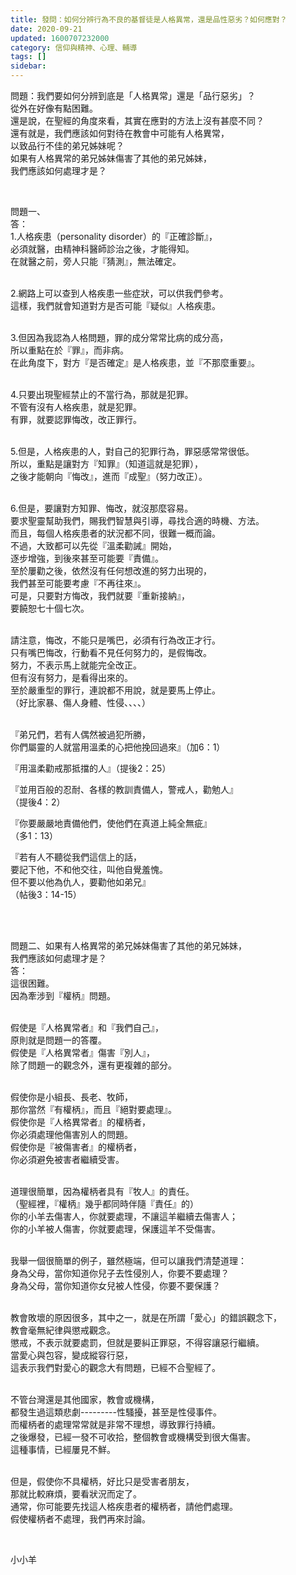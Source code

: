 ```yaml
---
title: 發問：如何分辨行為不良的基督徒是人格異常，還是品性惡劣？如何應對？
date: 2020-09-21
updated: 1600707232000
category: 信仰與精神、心理、輔導
tags: []
sidebar: 
---
```


<p>問題：我們要如何分辨到底是「人格異常」還是「品行惡劣」？<br/>
從外在好像有點困難。<br/>
還是說，在聖經的角度來看，其實在應對的方法上沒有甚麼不同？<br/>
還有就是，我們應該如何對待在教會中可能有人格異常，<br/>
以致品行不佳的弟兄姊妹呢？<br/>
如果有人格異常的弟兄姊妹傷害了其他的弟兄姊妹，<br/>
我們應該如何處理才是？</p>
<p> </p>
<p>問題一、<br/>
答：<br/>
1.人格疾患（personality disorder）的『正確診斷』，<br/>
必須就醫，由精神科醫師診治之後，才能得知。<br/>
在就醫之前，旁人只能『猜測』，無法確定。</p>
<p><br/>
2.網路上可以查到人格疾患一些症狀，可以供我們參考。<br/>
這樣，我們就會知道對方是否可能『疑似』人格疾患。</p>
<p><br/>
3.但因為我認為人格問題，罪的成分常常比病的成分高，<br/>
所以重點在於『罪』，而非病。<br/>
在此角度下，對方『是否確定』是人格疾患，並『不那麼重要』。</p>
<p><br/>
4.只要出現聖經禁止的不當行為，那就是犯罪。<br/>
不管有沒有人格疾患，就是犯罪。<br/>
有罪，就要認罪悔改，改正罪行。</p>
<p><br/>
5.但是，人格疾患的人，對自己的犯罪行為，罪惡感常常很低。<br/>
所以，重點是讓對方『知罪』（知道這就是犯罪），<br/>
之後才能朝向『悔改』，進而『成聖』（努力改正）。</p>
<p><br/>
6.但是，要讓對方知罪、悔改，就沒那麼容易。<br/>
要求聖靈幫助我們，賜我們智慧與引導，尋找合適的時機、方法。<br/>
而且，每個人格疾患者的狀況都不同，很難一概而論。<br/>
不過，大致都可以先從『溫柔勸誡』開始，<br/>
逐步增強，到後來甚至可能要『責備』。<br/>
至於屢勸之後，依然沒有任何想改進的努力出現的，<br/>
我們甚至可能要考慮『不再往來』。<br/>
可是，只要對方悔改，我們就要『重新接納』，<br/>
要饒恕七十個七次。</p>
<p><br/>
請注意，悔改，不能只是嘴巴，必須有行為改正才行。<br/>
只有嘴巴悔改，行動看不見任何努力的，是假悔改。<br/>
努力，不表示馬上就能完全改正。<br/>
但有沒有努力，是看得出來的。<br/>
至於嚴重型的罪行，連說都不用說，就是要馬上停止。<br/>
（好比家暴、傷人身體、性侵、、、、）</p>
<p><br/>
『弟兄們，若有人偶然被過犯所勝，<br/>
你們屬靈的人就當用溫柔的心把他挽回過來』（加6：1）</p>
<p>『用溫柔勸戒那抵擋的人』（提後2：25）</p>
<p>『並用百般的忍耐、各樣的教訓責備人，警戒人，勸勉人』<br/>
（提後4：2）</p>
<p>『你要嚴嚴地責備他們，使他們在真道上純全無疵』<br/>
（多1：13）</p>
<p>『若有人不聽從我們這信上的話，<br/>
要記下他，不和他交往，叫他自覺羞愧。<br/>
但不要以他為仇人，要勸他如弟兄』<br/>
（帖後3：14-15）</p>
<p> </p>
<p><br/>
問題二、如果有人格異常的弟兄姊妹傷害了其他的弟兄姊妹，<br/>
我們應該如何處理才是？<br/>
答：<br/>
這很困難。<br/>
因為牽涉到『權柄』問題。</p>
<p><br/>
假使是『人格異常者』和『我們自己』，<br/>
原則就是問題一的答覆。<br/>
假使是『人格異常者』傷害『別人』，<br/>
除了問題一的觀念外，還有更複雜的部分。</p>
<p><br/>
假使你是小組長、長老、牧師，<br/>
那你當然『有權柄』，而且『絕對要處理』。<br/>
假使你是『人格異常者』的權柄者，<br/>
你必須處理他傷害別人的問題。<br/>
假使你是『被傷害者』的權柄者，<br/>
你必須避免被害者繼續受害。</p>
<p><br/>
道理很簡單，因為權柄者具有『牧人』的責任。<br/>
（聖經裡，『權柄』幾乎都同時伴隨『責任』的）<br/>
你的小羊去傷害人，你就要處理，不讓這羊繼續去傷害人；<br/>
你的小羊被人傷害，你就要處理，保護這羊不受傷害。</p>
<p><br/>
我舉一個很簡單的例子，雖然極端，但可以讓我們清楚道理：<br/>
身為父母，當你知道你兒子去性侵別人，你要不要處理？<br/>
身為父母，當你知道你女兒被人性侵，你要不要保護？</p>
<p><br/>
教會敗壞的原因很多，其中之一，就是在所謂「愛心」的錯誤觀念下，<br/>
教會毫無紀律與懲戒觀念。<br/>
懲戒，不表示就要處罰，但就是要糾正罪惡，不得容讓惡行繼續。<br/>
當愛心與包容，變成縱容行惡，<br/>
這表示我們對愛心的觀念大有問題，已經不合聖經了。</p>
<p><br/>
不管台灣還是其他國家，教會或機構，<br/>
都發生過這類悲劇---------性騷擾，甚至是性侵事件。<br/>
而權柄者的處理常常就是非常不理想，導致罪行持續。<br/>
之後爆發，已經一發不可收拾，整個教會或機構受到很大傷害。<br/>
這種事情，已經屢見不鮮。</p>
<p><br/>
但是，假使你不具權柄，好比只是受害者朋友，<br/>
那就比較麻煩，要看狀況而定了。<br/>
通常，你可能要先找這人格疾患者的權柄者，請他們處理。<br/>
假使權柄者不處理，我們再來討論。</p>
<p> </p>
<p>小小羊</p>
